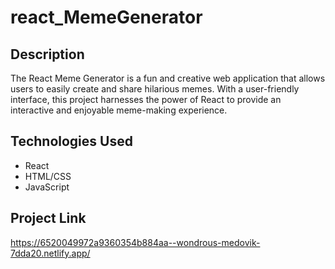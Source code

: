 # react_MemeGenerator

## Description

The React Meme Generator is a fun and creative web application that allows users to easily create and share hilarious memes. With a user-friendly interface, this project harnesses the power of React to provide an interactive and enjoyable meme-making experience.

## Technologies Used

- React
- HTML/CSS
- JavaScript


## Project Link
https://6520049972a9360354b884aa--wondrous-medovik-7dda20.netlify.app/

